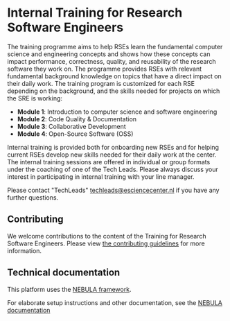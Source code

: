 
# Internal Training for Research Software Engineers
The training programme aims to help RSEs learn the fundamental computer science and engineering concepts and shows how these concepts can impact performance, correctness, quality, and reusability of the research software they work on. The programme provides RSEs with relevant fundamental background knowledge on topics that have a direct impact on their daily work. The training program is customized for each RSE depending on the background, and the skills needed for projects on which the SRE is working:

 - **Module 1**: Introduction to computer science and software engineering
 - **Module 2**: Code Quality & Documentation
 - **Module 3**: Collaborative Development   
 - **Module 4**: Open-Source Software (OSS)

Internal training is provided both for onboarding new RSEs and for helping current RSEs develop new skills needed for their daily work at the center. The internal training sessions are offered in individual or group formats under the coaching of one of the Tech Leads. Please always discuss your interest in participating in internal training with your line manager.

​Please contact "TechLeads" <techleads@esciencecenter.nl> if you have any further questions.

## Contributing
We welcome contributions to the content of the Training for Research Software Engineers. Please view [the contributing guidelines](https://github.com/esciencecenter-digital-skills/research-software-support/blob/main/CONTRIBUTING.md) for more information.

## Technical documentation
This platform uses the [NEBULA framework](https://github.com/esciencecenter-digital-skills/NEBULA).

For elaborate setup instructions and other documentation, see the [NEBULA documentation](https://github.com/esciencecenter-digital-skills/NEBULA-docs)


